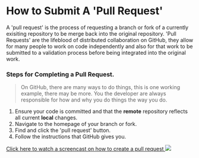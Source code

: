 # How to Submit A 'Pull Request'

A 'pull request' is the process of requesting a branch or fork of a currently exisiting repository to be merge back into the original repository.  'Pull Requests' are the lifeblood of distributed collaboration on GitHub, they allow for many people to work on code independently and also for that work to be submitted to a validation process before being integrated into the original work.


### Steps for Completing a Pull Request.

> On GitHub, there are many ways to do things, this is one working example, there may be more.  You the developer are always responsible for how and why you do things the way you do.  

1. Ensure your code is committed and that the <b>remote</b> repository reflects all current <b>local</b> changes.
2. Navigate to the homepage of your branch or fork.
3. Find and click the 'pull request' button.
4. Follow the instructions that GitHub gives you.




<a href="http://quick.as/xW4qhqn5" target="_blank">
Click here to watch a screencast on how to create a pull request
<img src="http://cl.ly/image/160F0O1O2H0b/Image%202014-06-02%20at%201.04.28%20PM.png" target="_blank"></a>
